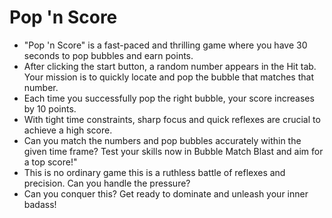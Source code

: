 # Pop 'n Score
- "Pop 'n Score" is a fast-paced and thrilling game where you have 30 seconds to pop bubbles and earn points.
- After clicking the start button, a random number appears in the Hit tab. Your mission is to quickly locate and pop the bubble that matches that number.
- Each time you successfully pop the right bubble, your score increases by 10 points.
- With tight time constraints, sharp focus and quick reflexes are crucial to achieve a high score.
- Can you match the numbers and pop bubbles accurately within the given time frame? Test your skills now in Bubble Match Blast and aim for a top score!"
- This is no ordinary game this is a ruthless battle of reflexes and precision. Can you handle the pressure?
- Can you conquer this? Get ready to dominate and unleash your inner badass!  
